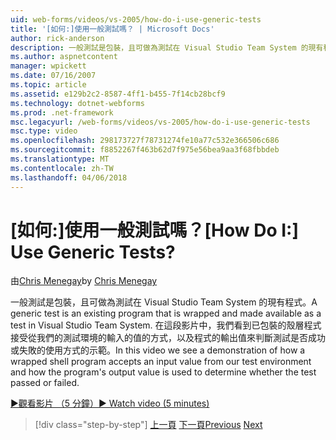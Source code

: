 ```yaml
---
uid: web-forms/videos/vs-2005/how-do-i-use-generic-tests
title: '[如何:]使用一般測試嗎？ | Microsoft Docs'
author: rick-anderson
description: 一般測試是包裝，且可做為測試在 Visual Studio Team System 的現有程式。 在這段影片中，我們看到方式的示範...
ms.author: aspnetcontent
manager: wpickett
ms.date: 07/16/2007
ms.topic: article
ms.assetid: e129b2c2-8587-4ff1-b455-7f14cb28bcf9
ms.technology: dotnet-webforms
ms.prod: .net-framework
msc.legacyurl: /web-forms/videos/vs-2005/how-do-i-use-generic-tests
msc.type: video
ms.openlocfilehash: 298173727f78731274fe10a77c532e366506c686
ms.sourcegitcommit: f8852267f463b62d7f975e56bea9aa3f68fbbdeb
ms.translationtype: MT
ms.contentlocale: zh-TW
ms.lasthandoff: 04/06/2018
---
```

<a name="how-do-i-use-generic-tests"></a><span data-ttu-id="09fcd-105">[如何:]使用一般測試嗎？</span><span class="sxs-lookup"><span data-stu-id="09fcd-105">[How Do I:] Use Generic Tests?</span></span>
====================
<span data-ttu-id="09fcd-106">由[Chris Menegay](https://twitter.com/CMenegay)</span><span class="sxs-lookup"><span data-stu-id="09fcd-106">by [Chris Menegay](https://twitter.com/CMenegay)</span></span>

<span data-ttu-id="09fcd-107">一般測試是包裝，且可做為測試在 Visual Studio Team System 的現有程式。</span><span class="sxs-lookup"><span data-stu-id="09fcd-107">A generic test is an existing program that is wrapped and made available as a test in Visual Studio Team System.</span></span> <span data-ttu-id="09fcd-108">在這段影片中，我們看到已包裝的殼層程式接受從我們的測試環境的輸入的值的方式，以及程式的輸出值來判斷測試是否成功或失敗的使用方式的示範。</span><span class="sxs-lookup"><span data-stu-id="09fcd-108">In this video we see a demonstration of how a wrapped shell program accepts an input value from our test environment and how the program's output value is used to determine whether the test passed or failed.</span></span>

[<span data-ttu-id="09fcd-109">&#9654;觀看影片 （5 分鐘）</span><span class="sxs-lookup"><span data-stu-id="09fcd-109">&#9654; Watch video (5 minutes)</span></span>](https://channel9.msdn.com/Blogs/ASP-NET-Site-Videos/how-do-i-use-generic-tests)

> [!div class="step-by-step"]
> <span data-ttu-id="09fcd-110">[上一頁](how-do-i-enforce-coding-standards-with-code-analysis.md)
> [下一頁](how-do-i-publish-and-analyze-test-results.md)</span><span class="sxs-lookup"><span data-stu-id="09fcd-110">[Previous](how-do-i-enforce-coding-standards-with-code-analysis.md)
[Next](how-do-i-publish-and-analyze-test-results.md)</span></span>
